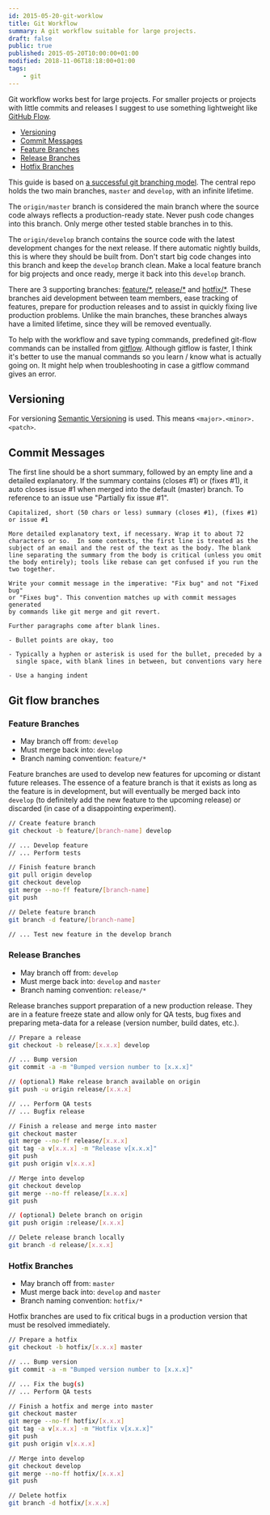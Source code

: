 ```yaml
---
id: 2015-05-20-git-worklow
title: Git Workflow
summary: A git workflow suitable for large projects.
draft: false
public: true
published: 2015-05-20T10:00:00+01:00
modified: 2018-11-06T18:18:00+01:00
tags:
    - git
---
```


Git workflow works best for large projects. For smaller projects or projects with little commits and releases I suggest to use something lightweight like [GitHub Flow](https://guides.github.com/introduction/flow/).

* [Versioning](#versioning)
* [Commit Messages](#commit-messages)
* [Feature Branches](#feature-branches)
* [Release Branches](#release-branches)
* [Hotfix Branches](#hotfix-branches)

This guide is based on [a successful git branching model](http://nvie.com/posts/a-successful-git-branching-model/). The central repo holds the two main branches, `master` and `develop`, with an infinite lifetime.

The `origin/master` branch is considered the main branch where the source code always reflects a production-ready state. Never push code changes into this branch. Only merge other tested stable branches in to this.

The `origin/develop` branch contains the source code with the latest development changes for the next release. If there automatic nightly builds, this is where they should be built from. Don't start big code changes into this branch and keep the `develop` branch clean. Make a local feature branch for big projects and once ready, merge it back into this `develop` branch.

There are 3 supporting branches: [feature/*](#feature-branches), [release/*](#release-branches) and [hotfix/*](#hotfix-branches). These branches aid development between team members, ease tracking of features, prepare for production releases and to assist in quickly fixing live production problems. Unlike the main branches, these branches always have a limited lifetime, since they will be removed eventually.

To help with the workflow and save typing commands, predefined git-flow commands can be installed from [gitflow](https://github.com/petervanderdoes/gitflow). Although gitflow is faster, I think it's better to use the manual commands so you learn / know what is actually going on. It might help when troubleshooting in case a gitflow command gives an error.

## Versioning

For versioning [Semantic Versioning](http://semver.org/) is used. This means `<major>.<minor>.<patch>`.

## Commit Messages

The first line should be a short summary, followed by an empty line and a detailed explanatory. If the summary contains (closes #1) or (fixes #1), it auto closes issue #1 when merged into the default (master) branch. To reference to an issue use "Partially fix issue #1".

    Capitalized, short (50 chars or less) summary (closes #1), (fixes #1) or issue #1

    More detailed explanatory text, if necessary. Wrap it to about 72
    characters or so.  In some contexts, the first line is treated as the
    subject of an email and the rest of the text as the body. The blank
    line separating the summary from the body is critical (unless you omit
    the body entirely); tools like rebase can get confused if you run the
    two together.

    Write your commit message in the imperative: "Fix bug" and not "Fixed bug"
    or "Fixes bug". This convention matches up with commit messages generated
    by commands like git merge and git revert.

    Further paragraphs come after blank lines.

    - Bullet points are okay, too

    - Typically a hyphen or asterisk is used for the bullet, preceded by a
      single space, with blank lines in between, but conventions vary here

    - Use a hanging indent

## Git flow branches

### Feature Branches

* May branch off from: `develop`
* Must merge back into: `develop`
* Branch naming convention: `feature/*`

Feature branches are used to develop new features for upcoming or distant future releases. The essence of a feature branch is that it exists as long as the feature is in development, but will eventually be merged back into `develop` (to definitely add the new feature to the upcoming release) or discarded (in case of a disappointing experiment).

```bash
// Create feature branch
git checkout -b feature/[branch-name] develop

// ... Develop feature
// ... Perform tests

// Finish feature branch
git pull origin develop
git checkout develop
git merge --no-ff feature/[branch-name]
git push

// Delete feature branch
git branch -d feature/[branch-name]

// ... Test new feature in the develop branch
```

### Release Branches

* May branch off from: `develop`
* Must merge back into: `develop` and `master`
* Branch naming convention: `release/*`

Release branches support preparation of a new production release. They are in a feature freeze state and allow only for QA tests, bug fixes and preparing meta-data for a release (version number, build dates, etc.).

```bash
// Prepare a release
git checkout -b release/[x.x.x] develop

// ... Bump version
git commit -a -m "Bumped version number to [x.x.x]"

// (optional) Make release branch available on origin
git push -u origin release/[x.x.x]

// ... Perform QA tests
// ... Bugfix release

// Finish a release and merge into master
git checkout master
git merge --no-ff release/[x.x.x]
git tag -a v[x.x.x] -m "Release v[x.x.x]"
git push
git push origin v[x.x.x]

// Merge into develop
git checkout develop
git merge --no-ff release/[x.x.x]
git push

// (optional) Delete branch on origin
git push origin :release/[x.x.x]

// Delete release branch locally
git branch -d release/[x.x.x]
```

### Hotfix Branches

* May branch off from: `master`
* Must merge back into: `develop` and `master`
* Branch naming convention: `hotfix/*`

Hotfix branches are used to fix critical bugs in a production version that must be resolved immediately.

```bash
// Prepare a hotfix
git checkout -b hotfix/[x.x.x] master

// ... Bump version
git commit -a -m "Bumped version number to [x.x.x]"

// ... Fix the bug(s)
// ... Perform QA tests

// Finish a hotfix and merge into master
git checkout master
git merge --no-ff hotfix/[x.x.x]
git tag -a v[x.x.x] -m "Hotfix v[x.x.x]"
git push
git push origin v[x.x.x]

// Merge into develop
git checkout develop
git merge --no-ff hotfix/[x.x.x]
git push

// Delete hotfix
git branch -d hotfix/[x.x.x]
```
